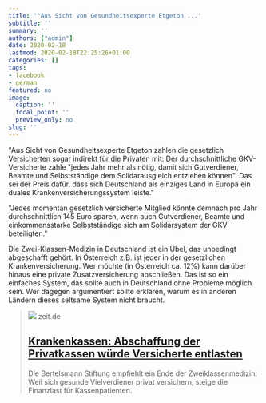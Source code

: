 ```yaml
---
title: '"Aus Sicht von Gesundheitsexperte Etgeton ...'
subtitle: ''
summary: ''
authors: ["admin"]
date: 2020-02-18
lastmod: 2020-02-18T22:25:26+01:00
categories: []
tags:
- facebook
- german
featured: no
image:
  caption: ''
  focal_point: ''
  preview_only: no
slug: ''
---
```

"Aus Sicht von Gesundheitsexperte Etgeton zahlen die gesetzlich Versicherten sogar indirekt für die Privaten mit: Der durchschnittliche GKV-Versicherte zahle "jedes Jahr mehr als nötig, damit sich Gutverdiener, Beamte und Selbstständige dem Solidarausgleich entziehen können". Das sei der Preis dafür, dass sich Deutschland als einziges Land in Europa ein duales Krankenversicherungssystem leiste."

"Jedes momentan gesetzlich versicherte Mitglied könnte demnach pro Jahr durchschnittlich 145 Euro sparen, wenn auch Gutverdiener, Beamte und einkommensstarke Selbstständige sich am Solidarsystem der GKV beteiligten."

Die Zwei-Klassen-Medizin in Deutschland ist ein Übel, das unbedingt abgeschafft gehört. In Österreich z.B. ist jeder in der gesetzlichen Krankenversicherung. Wer möchte (in Österreich ca. 12%) kann darüber hinaus eine private Zusatzversicherung abschließen. Das ist so ein einfaches System, das sollte auch in Deutschland ohne Probleme möglich sein. Wer dagegen argumentiert sollte erklären, warum es in anderen Ländern dieses seltsame System nicht braucht.
> [![](https://img.zeit.de/wirtschaft/2020-02/krankenkassen-privatkassen-gesundheit-zwei-klassen/wide__1300x731)](https://www.zeit.de/wirtschaft/2020-02/krankenkassen-privatkassen-gesundheit-zwei-klassen-medizin)
> zeit.de
> ## [Krankenkassen: Abschaffung der Privatkassen würde Versicherte entlasten](https://www.zeit.de/wirtschaft/2020-02/krankenkassen-privatkassen-gesundheit-zwei-klassen-medizin)
>
>Die Bertelsmann Stiftung empfiehlt ein Ende der Zweiklassenmedizin: Weil sich gesunde Vielverdiener privat versichern, steige die Finanzlast für Kassenpatienten.



